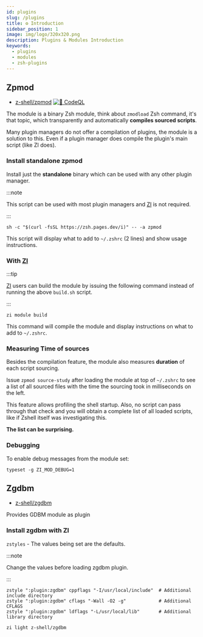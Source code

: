 ```yaml
---
id: plugins
slug: /plugins
title: ⚙️ Introduction
sidebar_position: 1
image: img/logo/320x320.png
description: Plugins & Modules Introduction
keywords:
  - plugins
  - modules
  - zsh-plugins
---
```


## Zpmod

- [z-shell/zpmod][1] [![👾 CodeQL][2]][2-1]

The module is a binary Zsh module, think about `zmodload` Zsh command, it's that topic, which transparently and
automatically **compiles sourced scripts**.

Many plugin managers do not offer a compilation of plugins, the module is a solution to this. Even if a plugin manager
does compile the plugin's main script (like ZI does).

### Install standalone zpmod

Install just the **standalone** binary which can be used with any other plugin manager.

:::note

This script can be used with most plugin managers and [ZI][3] is not required.

:::

```shell
sh -c "$(curl -fsSL https://zsh.pages.dev/i)" -- -a zpmod
```

This script will display what to add to `~/.zshrc` (2 lines) and show usage instructions.

### With [ZI][3]

:::tip

[ZI][3] users can build the module by issuing the following command instead of running the above `build.sh` script.

:::

```shell
zi module build
```

This command will compile the module and display instructions on what to add to `~/.zshrc`.

### Measuring Time of sources

Besides the compilation feature, the module also measures **duration** of each script sourcing.

Issue `zpmod source-study` after loading the module at top of `~/.zshrc` to see a list of all sourced files with the
time the sourcing took in milliseconds on the left.

This feature allows profiling the shell startup. Also, no script can pass through that check and you will obtain a
complete list of all loaded scripts, like if Zshell itself was investigating this.

**The list can be surprising.**

### Debugging

To enable debug messages from the module set:

```shell
typeset -g ZI_MOD_DEBUG=1
```

## Zgdbm

- [z-shell/zgdbm][4]

Provides GDBM module as plugin

### Install zgdbm with ZI

`zstyles` - The values being set are the defaults.

:::note

Change the values before loading zgdbm plugin.

:::

```shell title="~/.zshrc"
zstyle ":plugin:zgdbm" cppflags "-I/usr/local/include"  # Additional include directory
zstyle ":plugin:zgdbm" cflags "-Wall -O2 -g"            # Additional CFLAGS
zstyle ":plugin:zgdbm" ldflags "-L/usr/local/lib"       # Additional library directory
```

```shell
zi light z-shell/zgdbm
```

[1]: https://github.com/z-shell/zpmod
[2]: https://github.com/z-shell/zpmod/actions/workflows/codeql-analysis.yml/badge.svg
[2-1]: https://github.com/z-shell/zpmod/actions/workflows/codeql-analysis.yml
[3]: https://github.com/z-shell/zi
[4]: https://github.com/z-shell/zgdbm
